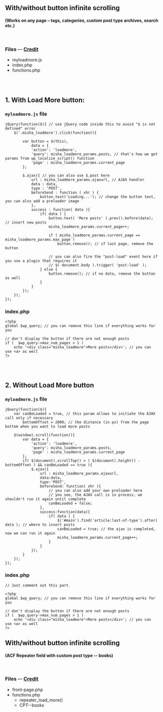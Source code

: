 ## With/without button infinite scrolling 
#### (Works on any page – tags, categories, custom post type archives, search etc.)

<br/>

### Files -- [Credit](https://rudrastyh.com/wordpress/load-more-posts-ajax.html)

 - myloadmore.js
 - index.php
 - functions.php

<br/><br/>

## 1. With Load More button:

### `myloadmore.js` file 

```
jQuery(function($){ // use jQuery code inside this to avoid "$ is not defined" error
	$('.misha_loadmore').click(function(){
 
		var button = $(this),
		    data = {
			'action': 'loadmore',
			'query': misha_loadmore_params.posts, // that's how we get params from wp_localize_script() function
			'page' : misha_loadmore_params.current_page
		};
 
		$.ajax({ // you can also use $.post here
			url : misha_loadmore_params.ajaxurl, // AJAX handler
			data : data,
			type : 'POST',
			beforeSend : function ( xhr ) {
				button.text('Loading...'); // change the button text, you can also add a preloader image
			},
			success : function( data ){
				if( data ) { 
					button.text( 'More posts' ).prev().before(data); // insert new posts
					misha_loadmore_params.current_page++;
 
					if ( misha_loadmore_params.current_page == misha_loadmore_params.max_page ) 
						button.remove(); // if last page, remove the button
 
					// you can also fire the "post-load" event here if you use a plugin that requires it
					// $( document.body ).trigger( 'post-load' );
				} else {
					button.remove(); // if no data, remove the button as well
				}
			}
		});
	});
});
```

### index.php

```
<?php
global $wp_query; // you can remove this line if everything works for you
 
// don't display the button if there are not enough posts
if (  $wp_query->max_num_pages > 1 )
	echo '<div class="misha_loadmore">More posts</div>'; // you can use <a> as well
?>
```

<br/><br/>

## 2. Without Load More button 

### `myloadmore.js` file 

```
jQuery(function($){
	var canBeLoaded = true, // this param allows to initiate the AJAX call only if necessary
	    bottomOffset = 2000; // the distance (in px) from the page bottom when you want to load more posts
 
	$(window).scroll(function(){
		var data = {
			'action': 'loadmore',
			'query': misha_loadmore_params.posts,
			'page' : misha_loadmore_params.current_page
		};
		if( $(document).scrollTop() > ( $(document).height() - bottomOffset ) && canBeLoaded == true ){
			$.ajax({
				url : misha_loadmore_params.ajaxurl,
				data:data,
				type:'POST',
				beforeSend: function( xhr ){
					// you can also add your own preloader here
					// you see, the AJAX call is in process, we shouldn't run it again until complete
					canBeLoaded = false; 
				},
				success:function(data){
					if( data ) {
						$('#main').find('article:last-of-type').after( data ); // where to insert posts
						canBeLoaded = true; // the ajax is completed, now we can run it again
						misha_loadmore_params.current_page++;
					}
				}
			});
		}
	});
});

```

### index.php

```
// Just comment out this part.

<?php
global $wp_query; // you can remove this line if everything works for you
 
// don't display the button if there are not enough posts
if (  $wp_query->max_num_pages > 1 )
	echo '<div class="misha_loadmore">More posts</div>'; // you can use <a> as well
?>
```

## With/without button infinite scrolling 
#### (ACF Repeater field with custom post type -- books)


<br/>

### Files -- [Credit](https://silvawebdesigns.com/acf-repeater-load-more-using-ajax/)

 - front-page.php
 - functions.php 
    - repeater_load_more()
    - CPT--books